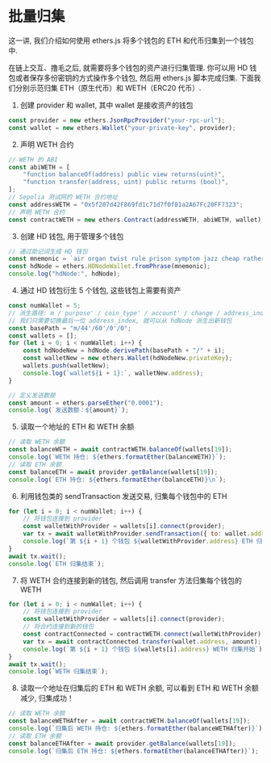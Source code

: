 # 批量归集

这一讲, 我们介绍如何使用 ethers.js 将多个钱包的 ETH 和代币归集到一个钱包中.

在链上交互、撸毛之后, 就需要将多个钱包的资产进行归集管理. 你可以用 HD 钱包或者保存多份密钥的方式操作多个钱包, 然后用 ethers.js 脚本完成归集. 下面我们分别示范归集 ETH（原生代币）和 WETH（ERC20 代币）.

1. 创建 provider 和 wallet, 其中 wallet 是接收资产的钱包

```js
const provider = new ethers.JsonRpcProvider("your-rpc-url");
const wallet = new ethers.Wallet("your-private-key", provider);
```

2. 声明 WETH 合约

```js
// WETH 的 ABI
const abiWETH = [
    "function balanceOf(address) public view returns(uint)",
    "function transfer(address, uint) public returns (bool)",
];
// Sepolia 测试网的 WETH 合约地址
const addressWETH = "0x5f207d42F869fd1c71d7f0f81a2A67Fc20FF7323";
// 声明 WETH 合约
const contractWETH = new ethers.Contract(addressWETH, abiWETH, wallet);
```

3. 创建 HD 钱包, 用于管理多个钱包

```js
// 通过助记词生成 HD 钱包
const mnemonic = `air organ twist rule prison symptom jazz cheap rather dizzy verb glare jeans orbit weapon universe require tired sing casino business anxiety seminar hunt`;
const hdNode = ethers.HDNodeWallet.fromPhrase(mnemonic);
console.log("hdNode:", hdNode);
```

4. 通过 HD 钱包衍生 5 个钱包, 这些钱包上需要有资产

```js
const numWallet = 5;
// 派生路径: m / purpose' / coin_type' / account' / change / address_index
// 我们只需要切换最后一位 address_index, 就可以从 hdNode 派生出新钱包
const basePath = "m/44'/60'/0'/0";
const wallets = [];
for (let i = 0; i < numWallet; i++) {
    const hdNodeNew = hdNode.derivePath(basePath + "/" + i);
    const walletNew = new ethers.Wallet(hdNodeNew.privateKey);
    wallets.push(walletNew);
    console.log(`wallet${i + 1}:`, walletNew.address);
}
```

```js
// 定义发送数额
const amount = ethers.parseEther("0.0001");
console.log(`发送数额：${amount}`);
```

5. 读取一个地址的 ETH 和 WETH 余额

```js
// 读取 WETH 余额
const balanceWETH = await contractWETH.balanceOf(wallets[19]);
console.log(`WETH 持仓: ${ethers.formatEther(balanceWETH)}`);
// 读取 ETH 余额
const balanceETH = await provider.getBalance(wallets[19]);
console.log(`ETH 持仓: ${ethers.formatEther(balanceETH)}\n`);
```

6. 利用钱包类的 sendTransaction 发送交易, 归集每个钱包中的 ETH

```js
for (let i = 0; i < numWallet; i++) {
    // 将钱包连接到 provider
    const walletWithProvider = wallets[i].connect(provider);
    var tx = await walletWithProvider.sendTransaction({ to: wallet.address, value: amount });
    console.log(`第 ${i + 1} 个钱包 ${walletWithProvider.address} ETH 归集开始`);
}
await tx.wait();
console.log(`ETH 归集结束`);
```

7. 将 WETH 合约连接到新的钱包, 然后调用 transfer 方法归集每个钱包的 WETH

```js
for (let i = 0; i < numWallet; i++) {
    // 将钱包连接到 provider
    const walletWithProvider = wallets[i].connect(provider);
    // 将合约连接到新的钱包
    const contractConnected = contractWETH.connect(walletWithProvider);
    var tx = await contractConnected.transfer(wallet.address, amount);
    console.log(`第 ${i + 1} 个钱包 ${wallets[i].address} WETH 归集开始`);
}
await tx.wait();
console.log(`WETH 归集结束`);
```

8. 读取一个地址在归集后的 ETH 和 WETH 余额, 可以看到 ETH 和 WETH 余额减少, 归集成功！

```js
// 读取 WETH 余额
const balanceWETHAfter = await contractWETH.balanceOf(wallets[19]);
console.log(`归集后 WETH 持仓: ${ethers.formatEther(balanceWETHAfter)}`);
// 读取 ETH 余额
const balanceETHAfter = await provider.getBalance(wallets[19]);
console.log(`归集后 ETH 持仓: ${ethers.formatEther(balanceETHAfter)}`);
```

<br><br>

